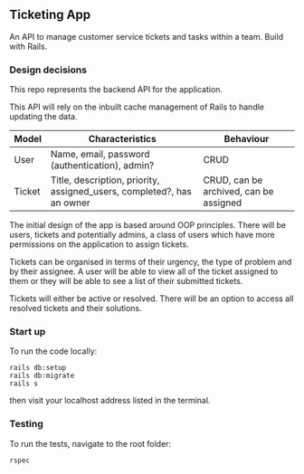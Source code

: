 ## Ticketing App

An API to manage customer service tickets and tasks within a team. Build with Rails.

### Design decisions

This repo represents the backend API for the application.

This API will rely on the inbuilt cache management of Rails to handle updating the data.

| Model  | Characteristics                                          | Behaviour                              |
|--------|----------------------------------------------------------|----------------------------------------|
| User   | Name, email, password (authentication), admin?           | CRUD                                   |
| Ticket | Title, description, priority, assigned_users, completed?, has an owner | CRUD, can be archived, can be assigned |

The initial design of the app is based around OOP principles. There will be users, tickets and potentially admins, a class of users which have more permissions on the application to assign tickets.

Tickets can be organised in terms of their urgency, the type of problem and by their assignee. A user will be able to view all of the ticket assigned to them or they will be able to see a list of their submitted tickets.

Tickets will either be active or resolved. There will be an option to access all resolved tickets and their solutions.

### Start up

To run the code locally:

```
rails db:setup
rails db:migrate
rails s
```

then visit your localhost address listed in the terminal.

### Testing

To run the tests, navigate to the root folder:

```
rspec
```
